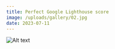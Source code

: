 ```yaml
---
title: Perfect Google Lighthouse score
image: /uploads/gallery/02.jpg
date: 2023-07-11
---
```


![Alt text](/uploads/99_performance.png)